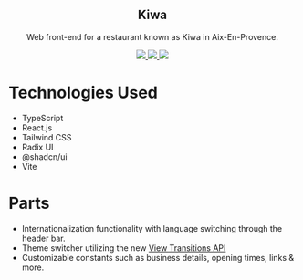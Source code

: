 <div align="center">
  <h2>Kiwa</h2>
  <p>Web front-end for a restaurant known as Kiwa in Aix-En-Provence.</p>
  <a href="https://www.codefactor.io/repository/github/localip/kiwa">
    <img src="https://www.codefactor.io/repository/github/localip/kiwa/badge" />
  </a>
  <a href="https://github.com/localip/kiwa/issues">
    <img src="https://img.shields.io/github/issues/localip/kiwa?style=flat" />
  </a>
  <a href="https://github.com/localip/kiwa/stargazers">
    <img src="https://img.shields.io/github/stars/localip/kiwa?style=flat" />
  </a>
</div>

# Technologies Used
- TypeScript
- React.js
- Tailwind CSS
- Radix UI
- @shadcn/ui
- Vite

# Parts
- Internationalization functionality with language switching through the header bar.
- Theme switcher utilizing the new [View Transitions API](https://developer.mozilla.org/en-US/docs/Web/API/View_Transitions_API)
- Customizable constants such as business details, opening times, links & more.
